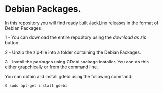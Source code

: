 # Debian Packages.

In this repository you will find ready built JackLinx releases in the format of Debian Packages.

1 - You can download the entire repository using the *download as zip* button.

2 - Unzip the zip-file into a folder containing the Debian Packages.

3 - Install the packages using GDebi package installer. You can do this either grapchically or from the command line.

You can obtain and install gdebi using the following command:

```
$ sudo apt-get install gdebi
```

